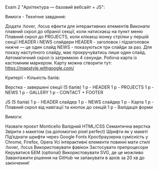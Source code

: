 Exam 2 "Архітектура — базовий вебсайт + JS":

Вимоги - Технічне завдання:

Додати :hover, :focus ефекти для інтерактивних елементів
Виконати плавний скрол до обраної секції, коли натискаєш на пункт меню
Плавний скрол до PROJECTS, коли клікаєш іконку стрілки у першій секції
HEADER і NEWS слайдери
HEADER - заголовок і підзаголовок нижче — це один слайд
NEWS - показуються три слайди за раз. Для показу наступного слайду, має прокручуватись лише один слайд. Автоматичний скрол із затримкою 4 секунди.
Робоча карта із кастомним маркером. Карту можна створити тут: https://mapstyle.withgoogle.com/

Критерії - Кількість балів:

Верстка - завершені секції (5 балів)
1 p - HEADER
1 p - PROJECTS
1 p - NEWS
1 p - GALLERY
1 p - CONTACT + FOOTER

JS (5 балів)
1 p - HEADER слайдер
1 p - NEWS слайдер
1 p - Карта
1 p - Плавний скрол від навігації та кнопок до секцій
1 p - Валідація форми

Вимоги:

Назвати проєкт Monticello
Валідний HTML/CSS
Семантична верстка
Звірити з макетом (за допомогою pixel perfect) 
Шрифти як у макеті
Під’єднати шрифти через Google Fonts
Кросбраузерна сумісність у Chrome, Firefox, Opera
Усі інтерактивні елементи повинні мати стилі :hover, :focus
Використовувати фавікон
Застосувати препроцесори
Керуватися БЕМ (optional)
Використовувати SVG, де це можливо
Завантажити рішення на GitHub чи запакувати в архів за 20 хв до закінчення!
